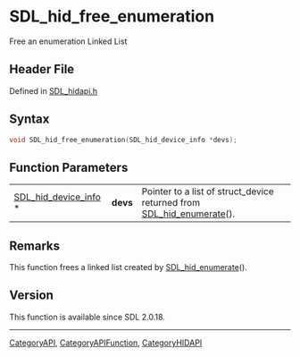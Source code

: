 # SDL_hid_free_enumeration

Free an enumeration Linked List

## Header File

Defined in [SDL_hidapi.h](https://github.com/libsdl-org/SDL/blob/SDL2/include/SDL_hidapi.h)

## Syntax

```c
void SDL_hid_free_enumeration(SDL_hid_device_info *devs);
```

## Function Parameters

|                                              |          |                                                                                            |
| -------------------------------------------- | -------- | ------------------------------------------------------------------------------------------ |
| [SDL_hid_device_info](SDL_hid_device_info) * | **devs** | Pointer to a list of struct_device returned from [SDL_hid_enumerate](SDL_hid_enumerate)(). |

## Remarks

This function frees a linked list created by
[SDL_hid_enumerate](SDL_hid_enumerate)().

## Version

This function is available since SDL 2.0.18.

----
[CategoryAPI](CategoryAPI), [CategoryAPIFunction](CategoryAPIFunction), [CategoryHIDAPI](CategoryHIDAPI)

